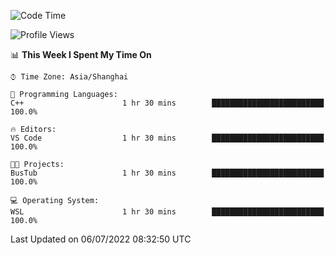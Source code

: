 <!--START_SECTION:waka-->
![Code Time](http://img.shields.io/badge/Code%20Time-153%20hrs%2044%20mins-blue)

![Profile Views](http://img.shields.io/badge/Profile%20Views-0-blue)

📊 **This Week I Spent My Time On** 

```text
⌚︎ Time Zone: Asia/Shanghai

💬 Programming Languages: 
C++                      1 hr 30 mins        █████████████████████████   100.0%

🔥 Editors: 
VS Code                  1 hr 30 mins        █████████████████████████   100.0%

🐱‍💻 Projects: 
BusTub                   1 hr 30 mins        █████████████████████████   100.0%

💻 Operating System: 
WSL                      1 hr 30 mins        █████████████████████████   100.0%

```


 Last Updated on 06/07/2022 08:32:50 UTC
<!--END_SECTION:waka-->